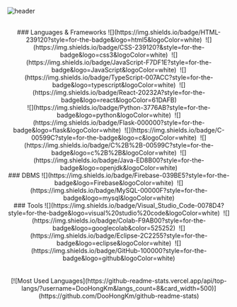 ![header](https://capsule-render.vercel.app/api?type=rect&color=E2F0D9&height=250&section=header&text=Doohong's&nbsp;Github&fontSize=80)
<br>
<br>
<div align="center">
  ### Languages & Frameworks
  ![](https://img.shields.io/badge/HTML-239120?style=for-the-badge&logo=html5&logoColor=white)&nbsp;
  ![](https://img.shields.io/badge/CSS-239120?&style=for-the-badge&logo=css3&logoColor=white)&nbsp;
  ![](https://img.shields.io/badge/JavaScript-F7DF1E?style=for-the-badge&logo=JavaScript&logoColor=white)&nbsp;
  ![](https://img.shields.io/badge/TypeScript-007ACC?style=for-the-badge&logo=typescript&logoColor=white)&nbsp;
  ![](https://img.shields.io/badge/React-20232A?style=for-the-badge&logo=react&logoColor=61DAFB)
  <br>
  ![](https://img.shields.io/badge/Python-3776AB?style=for-the-badge&logo=python&logoColor=white)&nbsp;
  ![](https://img.shields.io/badge/Flask-000000?style=for-the-badge&logo=flask&logoColor=white)&nbsp;
  ![](https://img.shields.io/badge/C-00599C?style=for-the-badge&logo=c&logoColor=white)&nbsp;
  ![](https://img.shields.io/badge/C%2B%2B-00599C?style=for-the-badge&logo=c%2B%2B&logoColor=white)&nbsp;
  ![](https://img.shields.io/badge/Java-ED8B00?style=for-the-badge&logo=openjdk&logoColor=white)
  <br>
  ### DBMS
  ![](https://img.shields.io/badge/Firebase-039BE5?style=for-the-badge&logo=Firebase&logoColor=white)&nbsp;
  ![](https://img.shields.io/badge/MySQL-00000F?style=for-the-badge&logo=mysql&logoColor=white)
  <br>
  ### Tools
  ![](https://img.shields.io/badge/Visual_Studio_Code-0078D4?style=for-the-badge&logo=visual%20studio%20code&logoColor=white)&nbsp;
  ![](https://img.shields.io/badge/Colab-F9AB00?style=for-the-badge&logo=googlecolab&color=525252)&nbsp;
  ![](https://img.shields.io/badge/Eclipse-2C2255?style=for-the-badge&logo=eclipse&logoColor=white)&nbsp;
  ![](https://img.shields.io/badge/GitHub-100000?style=for-the-badge&logo=github&logoColor=white)
  <br>
  <br>
  <br>
  [![Most Used Languages](https://github-readme-stats.vercel.app/api/top-langs/?username=DooHongKm&langs_count=8&card_width=500)](https://github.com/DooHongKm/github-readme-stats)
</div>

<!--
**DooHongKm/DooHongKm** is a ✨ _special_ ✨ repository because its `README.md` (this file) appears on your GitHub profile.

Here are some ideas to get you started:

- 🔭 I’m currently working on ...
- 🌱 I’m currently learning ...
- 👯 I’m looking to collaborate on ...
- 🤔 I’m looking for help with ...
- 💬 Ask me about ...
- 📫 How to reach me: ...
- 😄 Pronouns: ...
- ⚡ Fun fact: ...
-->
